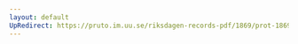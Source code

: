 ```yaml
---
layout: default
UpRedirect: https://pruto.im.uu.se/riksdagen-records-pdf/1869/prot-1869--fk--508.pdf
---
```

